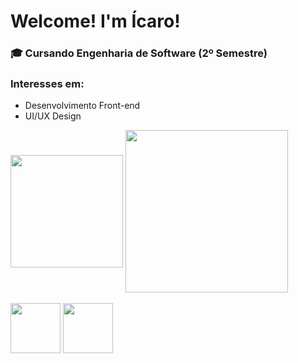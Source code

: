 # Welcome! I'm Ícaro!

### 🎓 Cursando Engenharia de Software (2º Semestre)
### Interesses em:
- Desenvolvimento Front-end
- UI/UX Design

<div>
  <img height="180cm" align="center" src="https://github-readme-stats.vercel.app/api?username=icaropvn&theme=gotham&hide_border=true&show_icons=true&hide=contribs&rank_icon=github&custom_title=Stats">
  <img height="260cm" align="center" src="https://github-readme-stats.vercel.app/api/top-langs/?username=icaropvn&theme=gotham&hide_border=true&layout=donut">
</div>

<div style="display: inline_block"><br>
  <img align="center" height="80" width="80" src="https://cdn.jsdelivr.net/gh/devicons/devicon/icons/c/c-original.svg">
  <img align="center" height="80" width="80" src="https://cdn.jsdelivr.net/gh/devicons/devicon/icons/python/python-original.svg">
</div>
            
          
          
